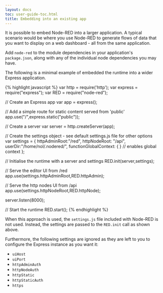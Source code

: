 ```yaml
---
layout: docs
toc: user-guide-toc.html
title: Embedding into an existing app
---
```


It is possible to embed Node-RED into a larger application. A typical scenario
would be where you use Node-RED to generate flows of data that you want to
display on a web dashboard - all from the same application.


Add `node-red` to the module dependencies in your application's `package.json`,
along with any of the individual node dependencies you may have.

The following is a minimal example of embedded the runtime into a wider Express
application.

{% highlight javascript %}
var http = require('http');
var express = require("express");
var RED = require("node-red");

// Create an Express app
var app = express();

// Add a simple route for static content served from 'public'
app.use("/",express.static("public"));

// Create a server
var server = http.createServer(app);

// Create the settings object - see default settings.js file for other options
var settings = {
    httpAdminRoot:"/red",
    httpNodeRoot: "/api",
    userDir:"/home/nol/.nodered/",
    functionGlobalContext: { }    // enables global context
};

// Initialise the runtime with a server and settings
RED.init(server,settings);

// Serve the editor UI from /red
app.use(settings.httpAdminRoot,RED.httpAdmin);

// Serve the http nodes UI from /api
app.use(settings.httpNodeRoot,RED.httpNode);

server.listen(8000);

// Start the runtime
RED.start();
{% endhighlight %}

When this approach is used, the `settings.js` file included with Node-RED is not
used. Instead, the settings are passed to the `RED.init` call as shown above.

Furthermore, the following settings are ignored as they are left to you to
configure the Express instance as you want it:

 - `uiHost`
 - `uiPort`
 - `httpAdminAuth`
 - `httpNodeAuth`
 - `httpStatic`
 - `httpStaticAuth`
 - `https`
